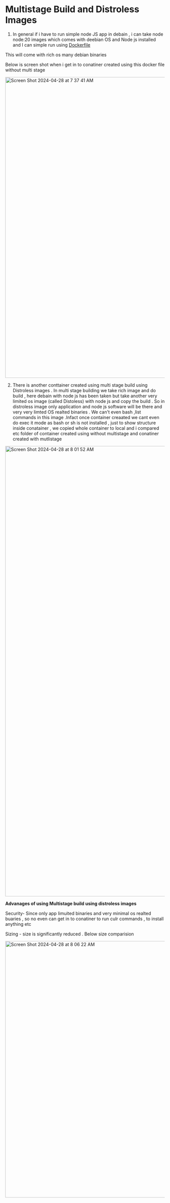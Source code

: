 # Multistage Build and Distroless Images


1) In general if i have to run simple node JS app in debain  , i can take node node:20 images which comes with deebian OS and Node js installed and I can simple run using [Dockerfile](https://github.com/VamsiPothireddy/docker-handson/blob/main/multistage-buildAndDistroless/examples/without-multistagebuild/Dockerfile)

This will come with rich os many debian binaries 

Below is screen shot when i get in to conatiner created using this docker file without multi stage 

<img width="950" alt="Screen Shot 2024-04-28 at 7 37 41 AM" src="https://github.com/VamsiPothireddy/docker-handson/assets/47288461/254e77de-50aa-41ea-81b3-9e9616877534">





2) There is another conttainer created using multi stage build using Distroless images . In multi stage building we take rich image and do build , here debain with node js has been taken but take another very limited os image (called Distoless) with node js and copy the build . So in distroless image only application and node js software will be there and very very limted OS realted binaries . We can't even bash ,list commands in this image .Infact once container creaated we cant even do exec it mode as bash or sh is not installed , just to show structure inside conatainer  , we copied whole container to local and i compared etc folder of container created using without multistage and conatiner created with mutlistage 

<img width="1422" alt="Screen Shot 2024-04-28 at 8 01 52 AM" src="https://github.com/VamsiPothireddy/docker-handson/assets/47288461/720457c4-a4c0-4c9e-aee5-36b8c072846c">



**Advanages of using Multistage build using distroless images**

Security- Since only app limuited binaries and very minimal os realted buaries , so no even can get in to conatiner to run culr commands , to install anything etc

Sizing - size is significantly reduced . Below size comparision 

<img width="810" alt="Screen Shot 2024-04-28 at 8 06 22 AM" src="https://github.com/VamsiPothireddy/docker-handson/assets/47288461/cc0fb13b-7bf2-4a17-ad7b-74a4d6bcccfb">

